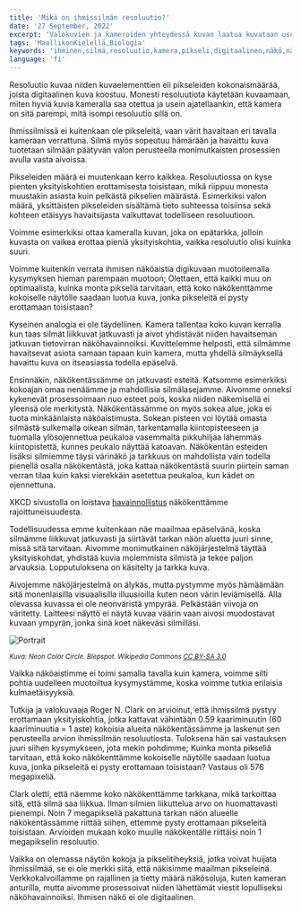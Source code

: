```yaml
---
title: 'Mikä on ihmissilmän resoluutio?'
date: '27 September, 2022'
excerpt: 'Valokuvien ja kameroiden yhteydessä kuvan laatua kuvataan usein pikseleinä. Miten laadukasta kuvaa omat silmämme tuottavat?'
tags: 'MaallikonKielellä,Biologia'
keywords: 'ihminen,silmä,resoluutio,kamera,pikseli,digitaalinen,näkö,näkökenttä,illuusio'
language: 'fi'
---
```


Resoluutio kuvaa niiden kuvaelementtien eli pikseleiden kokonaismäärää, joista digitaalinen kuva koostuu. Monesti resoluutiota käytetään kuvaamaan, miten hyviä kuvia kameralla saa otettua ja usein ajatellaankin, että kamera on sitä parempi, mitä isompi resoluutio sillä on.

Ihmissilmissä ei kuitenkaan ole pikseleitä, vaan värit havaitaan eri tavalla kameraan verrattuna. Silmä myös sopeutuu hämärään ja havaittu kuva tuotetaan silmään päätyvän valon perusteella monimutkaisten prosessien avulla vasta aivoissa.

Pikseleiden määrä ei muutenkaan kerro kaikkea. Resoluutiossa on kyse pienten yksityiskohtien erottamisesta toisistaan, mikä riippuu monesta muustakin asiasta kuin pelkästä pikselien määrästä. Esimerkiksi valon määrä, yksittäisten pikseleiden sisältämä tieto suhteessa toisiinsa sekä kohteen etäisyys havaitsijasta vaikuttavat todelliseen resoluutioon.

Voimme esimerkiksi ottaa kameralla kuvan, joka on epätarkka, jolloin kuvasta on vaikea erottaa pieniä yksityiskohtia, vaikka resoluutio olisi kuinka suuri.

Voimme kuitenkin verrata ihmisen näköaistia digikuvaan muotoilemalla kysymyksen hieman parempaan muotoon; Olettaen, että kaikki muu on optimaalista, kuinka monta pikseliä tarvitaan, että koko näkökenttämme kokoiselle näytölle saadaan luotua kuva, jonka pikseleitä ei pysty erottamaan toisistaan?

Kyseinen analogia ei ole täydellinen. Kamera tallentaa koko kuvan kerralla kun taas silmät liikkuvat jatkuvasti ja aivot yhdistävät niiden havaitseman jatkuvan tietovirran näköhavainnoiksi. Kuvittelemme helposti, että silmämme havaitsevat asiota samaan tapaan kuin kamera, mutta yhdellä silmäyksellä havaittu kuva on itseasiassa todella epäselvä.

Ensinnäkin, näkökentässämme on jatkuvasti esteitä. Katsomme esimerkiksi kokoajan omaa nenäämme ja mahdollisia silmälasejamme. Aivomme onneksi kykenevät prosessoimaan nuo esteet pois, koska niiden näkemisellä ei yleensä ole merkitystä. Näkökentässämme on myös sokea alue, joka ei tuota minkäänlaista näköaistimusta. Sokean pisteen voi löytää omasta silmästä sulkemalla oikean silmän, tarkentamalla kiintopisteeseen ja tuomalla ylösojennettua peukaloa vasemmalta pikkuhiljaa lähemmäs kiintopistettä, kunnes peukalo näyttää katoavan. Näkökentän esteiden lisäksi silmiemme täysi värinäkö ja tarkkuus on mahdollista vain todella pienellä osalla näkökentästä, joka kattaa näkökentästä suurin piirtein saman verran tilaa kuin kaksi vierekkäin asetettua peukaloa, kun kädet on ojennettuna.

XKCD sivustolla on loistava [havainnollistus](https://xkcd.com/1080/large/) näkökenttämme rajoittuneisuudesta.

Todellisuudessa emme kuitenkaan näe maailmaa epäselvänä, koska silmämme liikkuvat jatkuvasti ja siirtävät tarkan näön aluetta juuri sinne, missä sitä tarvitaan. Aivomme monimutkainen näköjärjestelmä täyttää yksityiskohdat, yhdistää kuvia molemmista silmistä ja tekee paljon arvauksia. Lopputuloksena on käsitelty ja tarkka kuva.

Aivojemme näköjärjestelmä on älykäs, mutta pystymme myös hämäämään sitä monenlaisilla visuaalisilla illuusioilla kuten neon värin leviämisellä. Alla olevassa kuvassa ei ole neonväristä ympyrää. Pelkästään viivoja on väritetty. Laitteesi näyttö ei näytä kuvaa väärin vaan aivosi muodostavat kuvaan ympyrän, jonka sinä koet näkeväsi silmilläsi.

<picture>
  <source srcset="/images/posts/what-is-the-resolution-of-human-eye/neon_color_circle.webp" type="image/webp"  />
  <source srcset="/images/posts/what-is-the-resolution-of-human-eye/neon_color_circle.jpg" type="image/jpeg" />
  <img src="/images/posts/what-is-the-resolution-of-human-eye/neon_color_circle.jpg" alt="Portrait" style="max-width: calc(100vw - 4em)" loading="lazy"/>
</picture>

_<sup>Kuva: Neon Color Circle. Blepspot. Wikipedia Commons [CC BY-SA 3.0](https://creativecommons.org/licenses/by-sa/3.0/)</sup>_

Vaikka näköaistimme ei toimi samalla tavalla kuin kamera, voimme silti pohtia uudelleen muotoiltua kysymystämme, koska voimme tutkia erilaisia kulmaetäisyyksiä.

Tutkija ja valokuvaaja Roger N. Clark on arvioinut, että ihmissilmä pystyy erottamaan yksityiskohtia, jotka kattavat vähintään 0.59 kaariminuutin (60 kaariminuutia = 1 aste) kokoisia alueita näkökentässämme ja laskenut sen perusteella arvion ihmissilmän resoluutiosta. Tuloksena hän sai vastauksen juuri siihen kysymykseen, jota mekin pohdimme; Kuinka monta pikseliä tarvitaan, että koko näkökenttämme kokoiselle näytölle saadaan luotua kuva, jonka pikseleitä ei pysty erottamaan toisistaan? Vastaus oli 576 megapixeliä.

Clark oletti, että näemme koko näkökenttämme tarkkana, mikä tarkoittaa sitä, että silmä saa liikkua. Ilman silmien liikuttelua arvo on huomattavasti pienempi. Noin 7 megapikseliä pakattuna tarkan näön alueelle näkökentässämme riittää siihen, ettemme pysty erottamaan pikseleitä toisistaan. Arvioiden mukaan koko muulle näkökentälle riittäisi noin 1 megapikselin resoluutio.

Vaikka on olemassa näytön kokoja ja pikselitiheyksiä, jotka voivat huijata ihmissilmää, se ei ole merkki siitä, että näkisimme maailman pikseleinä. Verkkokalvoillamme on rajallinen ja tietty määrä näkösoluja, kuten kameran anturilla, mutta aivomme prosessoivat niiden lähettämät viestit lopulliseksi näköhavainnoiksi. Ihmisen näkö ei ole digitaalinen.
